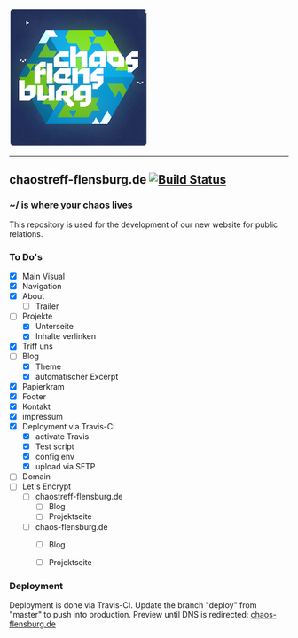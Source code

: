 ![Logo Chaostreff Flensburg](./doc/logo.png)

---
## chaostreff-flensburg.de [![Build Status](https://travis-ci.org/chaostreff-flensburg/website.svg?branch=deploy)](https://travis-ci.org/chaostreff-flensburg/website)
### ~/ is where your chaos lives
This repository is used for the development of our new website for public relations.


### To Do's

- [x] Main Visual
- [x] Navigation
- [x] About
  - [ ] Trailer
- [ ] Projekte
  - [x] Unterseite
  - [x] Inhalte verlinken
- [x] Triff uns
- [ ] Blog
  - [x] Theme
  - [x] automatischer Excerpt
- [x] Papierkram
- [x] Footer
- [x] Kontakt
- [x] impressum
- [x] Deployment via Travis-CI
  - [x] activate Travis
  - [x] Test script
  - [x] config env
  - [x] upload via SFTP
- [ ] Domain
- [ ] Let's Encrypt
  - [ ] chaostreff-flensburg.de
    - [ ] Blog
    - [ ] Projektseite
  - [ ] chaos-flensburg.de
    - [ ] Blog
    - [ ] Projektseite


### Deployment

Deployment is done via Travis-CI. Update the branch "deploy" from "master" to push into production. Preview until DNS is redirected: [chaos-flensburg.de](http://chaos-flensburg.de/)
